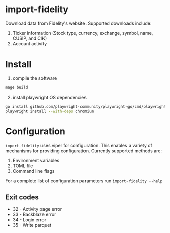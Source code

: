 # import-fidelity

Download data from Fidelity's website. Supported downloads include:

1. Ticker information (Stock type, currency, exchange, symbol, name, CUSIP, and CIK)
2. Account activity

# Install

1. compile the software

```bash
mage build
```

2. install playwright OS dependencies

```bash
go install github.com/playwright-community/playwright-go/cmd/playwright@latest
playwright install --with-deps chromium
```

# Configuration

`import-fidelity` uses viper for configuration. This enables a
variety of mechanisms for providing configuration. Currently supported
methods are:

 1. Environment variables
 2. TOML file
 3. Command line flags

For a complete list of configuration parameters run `import-fidelity --help`

## Exit codes

 * 32 - Activity page error
 * 33 - Backblaze error
 * 34 - Login error
 * 35 - Write parquet
